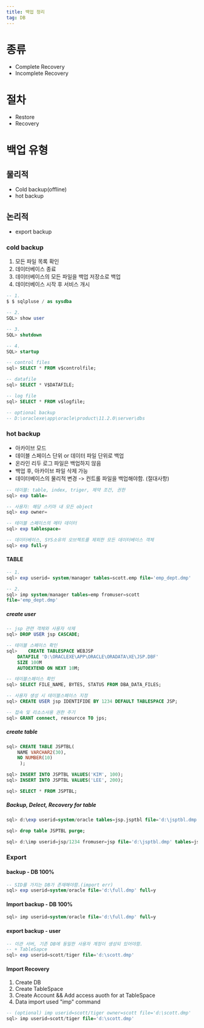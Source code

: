 ```yaml
---
title: 백업 정리
tag: DB
---
```


# 종류  
- Complete Recovery  
- Incomplete Recovery  

# 절차  
- Restore  
- Recovery  

# 백업 유형  

## 물리적  
- Cold backup(offline)  
- hot backup  

## 논리적  
- export backup  

### cold backup  
1. 모든 파일 목록 확인
2. 데이터베이스 종료
3. 데이터베이스의 모든 파일을 백업 저장소로 백업
4. 데이터베이스 시작 후 서비스 개시  

```sql  
-- 1.
$ $ sqlpluse / as sysdba

-- 2.
SQL> show user

-- 3.
SQL> shutdown

-- 4. 
SQL> startup

-- control files  
sql> SELECT * FROM v$controlfile;

-- datafile
sql> SELECT * V$DATAFILE;

-- log file
sql> SELECT * FROM v$logfile;  

-- optional backup
-- D:\oraclexe\app\oracle\product\11.2.0\server\dbs  

```  


### hot backup  

- 아카이브 모드  
- 데이블 스페이스 단위 or 데이터 파일 단위로 백업  
- 온라인 리두 로그 파일은 백업하지 않음  
- 백업 후, 아카이브 파일 삭제 가능  
- 데이터베이스의 물리적 변경 -> 컨트롤 파일을 백업해야함. (절대사항)  

```sql   
-- 테이블: table, index, triger, 제약 조건, 권한
sql> exp table=

-- 사용자: 해당 스키마 내 모든 object
sql> exp owner= 

-- 테이블 스페이스의 메타 데이터  
sql> exp tablespace=

-- 데이터베이스, SYS소유의 오브젝트를 제외한 모든 데이터베이스 객체
sql> exp full=y

```  

#### TABLE

```sql  
-- 1.
sql> exp userid= system/manager tables=scott.emp file='emp_dept.dmp'

-- 2.
sql> imp system/manager tables=emp fromuser=scott
file='emp_dept.dmp'
```  

##### create user

```sql  
-- jsp 관련 객체와 사용자 삭제
sql> DROP USER jsp CASCADE;

-- 테이블 스페이스 확인
sql>	CREATE TABLESPACE WEBJSP
	DATAFILE 'D:\ORACLEXE\APP\ORACLE\ORADATA\XE\JSP.DBF'
	SIZE 100M
	AUTOEXTEND ON NEXT 10M;

-- 테이블스페이스 확인
sql> SELECT FILE_NAME, BYTES, STATUS FROM DBA_DATA_FILES;

-- 사용자 생성 시 테이블스페이스 지정
sql> CREATE USER jsp IDENTIFIDE BY 1234 DEFAULT TABLESPACE JSP;

-- 접속 및 리소스사용 권한 주기
sql> GRANT connect, resourcce TO jps;
```  

##### create table  

```sql   
sql> CREATE TABLE JSPTBL(
	NAME VARCHAR2(30),
	NO NUMBER(10)
     );

sql> INSERT INTO JSPTBL VALUES('KIM', 100);
sql> INSERT INTO JSPTBL VALUES('LEE', 200);

sql> SELECT * FROM JSPTBL;
```  

##### Backup, Delect, Recovery for table

```sql   
sql> d:\exp userid=system/oracle tables=jsp.jsptbl file='d:\jsptbl.dmp'

sql> drop table JSPTBL purge; 

sql> d:\imp userid=jsp/1234 fromuser=jsp file='d:\jsptbl.dmp' tables=jsptbl
```  


### Export 

#### backup - DB 100%  

```sql  
-- SID를 가지는 DB가 존재해야함.(import err)
sql> exp userid=system/oracle file='d:\full.dmp' full=y
```  

#### Import backup - DB 100%

```sql  
sql> imp userid=system/oracle file='d:\full.dmp' full=y

```  

#### export backup - user  
```sql  
-- 이관 서버, 기존 DB에 동일한 사용자 계정이 생성되 있어야함. 
-- + TableSapce 
sql> exp userid=scott/tiger file='d:\scott.dmp'
```  

#### Import Recovery  

1. Create DB  
2. Create TableSpace  
3. Create Account && Add access auoth for at TableSpace  
4. Data import used "imp" command  

```sql  
-- (optional) imp userid=scott/tiger owner=scott file='d:\scott.dmp'
sql> imp userid=scott/tiger file='d:\scott.dmp'  
```  
